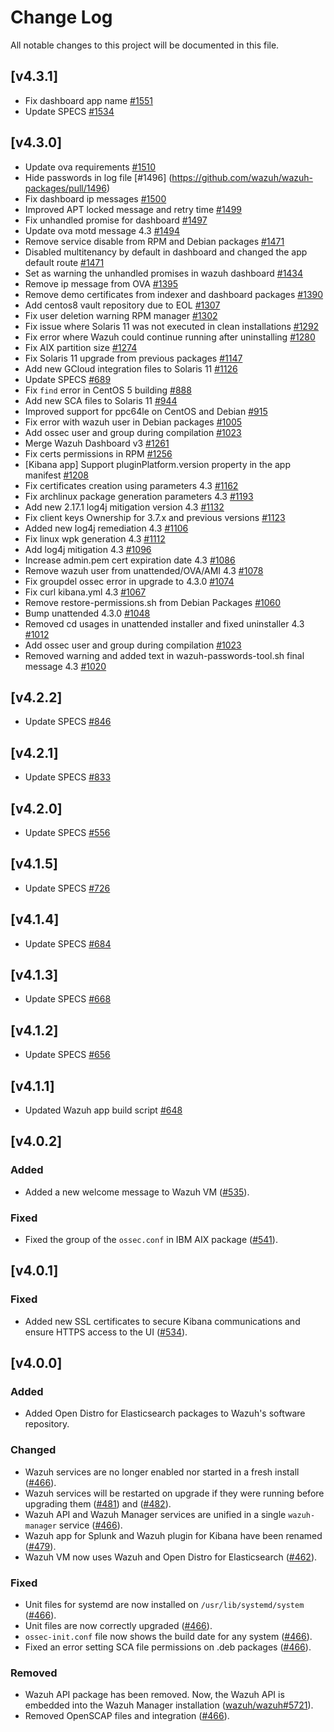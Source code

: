 # Change Log
All notable changes to this project will be documented in this file.

## [v4.3.1]

- Fix dashboard app name [#1551](https://github.com/wazuh/wazuh-packages/pull/1551)
- Update SPECS [#1534](https://github.com/wazuh/wazuh-packages/pull/1534)

## [v4.3.0]

- Update ova requirements [#1510](https://github.com/wazuh/wazuh-packages/pull/1510)
- Hide passwords in log file [#1496] (https://github.com/wazuh/wazuh-packages/pull/1496)
- Fix dashboard ip messages [#1500](https://github.com/wazuh/wazuh-packages/pull/1500)
- Improved APT locked message and retry time [#1499](https://github.com/wazuh/wazuh-packages/pull/1499)
- Fix unhandled promise for dashboard [#1497](https://github.com/wazuh/wazuh-packages/pull/1497)
- Update ova motd message 4.3 [#1494](https://github.com/wazuh/wazuh-packages/pull/1494)
- Remove service disable from RPM and Debian packages [#1471](https://github.com/wazuh/wazuh-packages/pull/1480)
- Disabled multitenancy by default in dashboard and changed the app default route [#1471](https://github.com/wazuh/wazuh-packages/pull/1471)
- Set as warning the unhandled promises in wazuh dashboard [#1434](https://github.com/wazuh/wazuh-packages/pull/1434/)
- Remove ip message from OVA [#1395](https://github.com/wazuh/wazuh-packages/pull/1395)
- Remove demo certificates from indexer and dashboard packages [#1390](https://github.com/wazuh/wazuh-packages/pull/1390)
- Add centos8 vault repository due to EOL [#1307](https://github.com/wazuh/wazuh-packages/pull/1307)
- Fix user deletion warning RPM manager [#1302](https://github.com/wazuh/wazuh-packages/pull/1302)
- Fix issue where Solaris 11 was not executed in clean installations [#1292](https://github.com/wazuh/wazuh-packages/pull/1292)
- Fix error where Wazuh could continue running after uninstalling [#1280](https://github.com/wazuh/wazuh-packages/pull/1280)
- Fix AIX partition size [#1274](https://github.com/wazuh/wazuh-packages/pull/1274)
- Fix Solaris 11 upgrade from previous packages [#1147](https://github.com/wazuh/wazuh-packages/pull/1147)
- Add new GCloud integration files to Solaris 11 [#1126](https://github.com/wazuh/wazuh-packages/pull/1126)
- Update SPECS [#689](https://github.com/wazuh/wazuh-packages/pull/689)
- Fix `find` error in CentOS 5 building [#888](https://github.com/wazuh/wazuh-packages/pull/888)
- Add new SCA files to Solaris 11 [#944](https://github.com/wazuh/wazuh-packages/pull/944)
- Improved support for ppc64le on CentOS and Debian [#915](https://github.com/wazuh/wazuh-packages/pull/975)
- Fix error with wazuh user in Debian packages [#1005](https://github.com/wazuh/wazuh-packages/pull/1005)
- Add ossec user and group during compilation [#1023](https://github.com/wazuh/wazuh-packages/pull/1023)
- Merge Wazuh Dashboard v3 [#1261](https://github.com/wazuh/wazuh-packages/pull/1261)
- Fix certs permissions in RPM [#1256](https://github.com/wazuh/wazuh-packages/pull/1256)
- [Kibana app] Support pluginPlatform.version property in the app manifest [#1208](https://github.com/wazuh/wazuh-packages/pull/1208)
- Fix certificates creation using parameters 4.3 [#1162](https://github.com/wazuh/wazuh-packages/pull/1162)
- Fix archlinux package generation parameters 4.3 [#1193](https://github.com/wazuh/wazuh-packages/pull/1193)
- Add new 2.17.1 log4j mitigation version 4.3 [#1132](https://github.com/wazuh/wazuh-packages/pull/1132)
- Fix client keys Ownership for 3.7.x and previous versions [#1123](https://github.com/wazuh/wazuh-packages/pull/1123)
- Added new log4j remediation 4.3 [#1106](https://github.com/wazuh/wazuh-packages/pull/1106)
- Fix linux wpk generation 4.3 [#1112](https://github.com/wazuh/wazuh-packages/pull/1112)
- Add log4j mitigation 4.3 [#1096](https://github.com/wazuh/wazuh-packages/pull/1096)
- Increase admin.pem cert expiration date 4.3 [#1086](https://github.com/wazuh/wazuh-packages/pull/1086)
- Remove wazuh user from unattended/OVA/AMI 4.3 [#1078](https://github.com/wazuh/wazuh-packages/pull/1078)
- Fix groupdel ossec error in upgrade to 4.3.0 [#1074](https://github.com/wazuh/wazuh-packages/pull/1074)
- Fix curl kibana.yml 4.3 [#1067](https://github.com/wazuh/wazuh-packages/pull/1067)
- Remove restore-permissions.sh from Debian Packages [#1060](https://github.com/wazuh/wazuh-packages/pull/1060)
- Bump unattended 4.3.0 [#1048](https://github.com/wazuh/wazuh-packages/pull/1048)
- Removed cd usages in unattended installer and fixed uninstaller 4.3 [#1012](https://github.com/wazuh/wazuh-packages/pull/1012)
- Add ossec user and group during compilation [#1023](https://github.com/wazuh/wazuh-packages/pull/1023)
- Removed warning and added text in wazuh-passwords-tool.sh final message 4.3 [#1020](https://github.com/wazuh/wazuh-packages/pull/1020)


## [v4.2.2]

- Update SPECS [#846](https://github.com/wazuh/wazuh-packages/pull/846)

## [v4.2.1]

- Update SPECS [#833](https://github.com/wazuh/wazuh-packages/pull/833)

## [v4.2.0]

- Update SPECS [#556](https://github.com/wazuh/wazuh-packages/pull/556)

## [v4.1.5]

- Update SPECS [#726](https://github.com/wazuh/wazuh-packages/pull/726)

## [v4.1.4]

- Update SPECS [#684](https://github.com/wazuh/wazuh-packages/pull/684)

## [v4.1.3]

- Update SPECS [#668](https://github.com/wazuh/wazuh-packages/pull/668)

## [v4.1.2]

- Update SPECS [#656](https://github.com/wazuh/wazuh-packages/pull/656)

## [v4.1.1]

- Updated Wazuh app build script [#648](https://github.com/wazuh/wazuh-packages/pull/648)

## [v4.0.2]

### Added

- Added a new welcome message to Wazuh VM ([#535](https://github.com/wazuh/wazuh-packages/pull/535)).

### Fixed

- Fixed the group of the `ossec.conf` in IBM AIX package ([#541](https://github.com/wazuh/wazuh-packages/pull/541)).

## [v4.0.1]

### Fixed

- Added new SSL certificates to secure Kibana communications and ensure HTTPS access to the UI ([#534](https://github.com/wazuh/wazuh-packages/pull/534)).

## [v4.0.0]

### Added

- Added Open Distro for Elasticsearch packages to Wazuh's software repository.

### Changed

- Wazuh services are no longer enabled nor started in a fresh install ([#466](https://github.com/wazuh/wazuh-packages/pull/466)).
- Wazuh services will be restarted on upgrade if they were running before upgrading them ([#481](https://github.com/wazuh/wazuh-packages/pull/481)) and ([#482](https://github.com/wazuh/wazuh-packages/pull/482)).
- Wazuh API and Wazuh Manager services are unified in a single `wazuh-manager` service ([#466](https://github.com/wazuh/wazuh-packages/pull/466)).
- Wazuh app for Splunk and Wazuh plugin for Kibana have been renamed ([#479](https://github.com/wazuh/wazuh-packages/pull/479)).
- Wazuh VM now uses Wazuh and Open Distro for Elasticsearch ([#462](https://github.com/wazuh/wazuh-packages/pull/462)).

### Fixed

- Unit files for systemd are now installed on `/usr/lib/systemd/system` ([#466](https://github.com/wazuh/wazuh-packages/pull/466)).
- Unit files are now correctly upgraded ([#466](https://github.com/wazuh/wazuh-packages/pull/466)).
- `ossec-init.conf` file now shows the build date for any system ([#466](https://github.com/wazuh/wazuh-packages/pull/466)).
- Fixed an error setting SCA file permissions on .deb packages ([#466](https://github.com/wazuh/wazuh-packages/pull/466)).

### Removed

- Wazuh API package has been removed. Now, the Wazuh API is embedded into the Wazuh Manager installation ([wazuh/wazuh#5721](https://github.com/wazuh/wazuh/pull/5721)).
- Removed OpenSCAP files and integration ([#466](https://github.com/wazuh/wazuh-packages/pull/466)).
